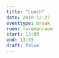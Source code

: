 ```yaml
---
title: "Lunch"
date: 2018-12-27
eventtype: break
room: foremanroom
start: 13:00
end: 13:55
draft: false
---
```

